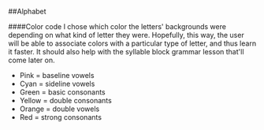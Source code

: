 ##Alphabet

####Color code
I chose which color the letters' backgrounds were depending on what kind of letter they were. Hopefully, this way, the user will be able to associate colors with a particular type of letter, and thus learn it faster. It should also help with the syllable block grammar lesson that'll come later on.

* Pink = baseline vowels
* Cyan = sideline vowels
* Green = basic consonants
* Yellow = double consonants
* Orange = double vowels
* Red = strong consonants
